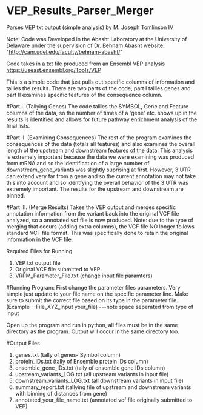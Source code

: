 # VEP_Results_Parser_Merger
Parses VEP txt output (simple analysis)
by M. Joseph Tomlinson IV

Note: Code was Developed in the Abasht Laboratory at the University of 
Delaware under the supervision of Dr. Behnam Abasht website: "http://canr.udel.edu/faculty/behnam-abasht/"

Code takes in a txt file produced from an Ensembl VEP analysis
https://useast.ensembl.org/Tools/VEP

This is a simple code that just pulls out specific columns of information and tallies the results. There are two parts of the code,
part I tallies genes and part II examines specific features of the consequence column.

#Part I. (Tallying Genes)
The code tallies the SYMBOL, Gene and Feature columns of the data, so the number of times of a 'gene' etc. shows up in the results 
is identified and allows for future pathway enrichment analysis of the final lists. 

#Part II. (Examining Consequences)
The rest of the program examines the consequences of the data (totals all features) and also examines the overall length of the 
upstream and downstream features of the data. This analysis is extremely important because the data we were examining was produced
from mRNA and so the identification of a large number of downstream_gene_variants was slightly suprising at first. However, 3'UTR can
extend very far from a gene and so the current annotation may not take this into account and so identfying the overall behavior
of the 3'UTR was extremely important. The results for the upstream and downstream are binned.

#Part III. (Merge Results)
Takes the VEP output and merges specific annotation information from the variant back into the original VCF file analyzed, so a annotated 
vcf file is now produced. Note: due to the type of merging that occurs (adding extra columns), the VCF file NO longer follows standard VCF
file format. This was specifically done to retain the original information in the VCF file. 

Required Files for Running
1. VEP txt output file
2. Original VCF file submitted to VEP
2. VRPM_Parameter_File.txt (change input file paramters)

#Running Program:
First change the parameter files parameters. Very simple just update to your file name on the specific parameter line.
Make sure to submit the correct file based on its type in the parameter file. 
(Example    --File_XYZ_Input your_file) ---note space seperated from type of input

Open up the program and run in python, all files must be in the same directory as the program. Output will occur in 
the same directory too. 

#Output Files
1. genes.txt (tally of genes- Symbol column)
2. protein_IDs.txt (tally of Ensemble protein IDs column)
3. ensemble_gene_IDs.txt (tally of ensemble gene IDs column)
4. upstream_variants_LOG.txt (all upstream variants in input file)
5. downstream_variants_LOG.txt (all downstream variants in input file)
6. summary_report.txt (tallying file of upstream and downstream variants with binning of distances from gene)
7. annotated_your_file_name.txt (annotated vcf file originally submitted to VEP)

